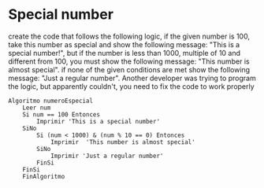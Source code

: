 # Special number

create the code that follows the following logic, if the given number is 100, take this number as special and show the following message: "This is a special number!", but if the number is less than 1000, multiple of 10 and different from 100, you must show the following message: "This number is almost special". if none of the given conditions are met show the following message: "Just a regular number". Another developer was trying to program the logic, but apparently couldn't, you need to fix the code to work properly

	Algoritmo numeroEspecial
		Leer num
		Si num == 100 Entonces
			Imprimir 'This is a special number'
		SiNo
			Si (num < 1000) & (num % 10 == 0) Entonces
				Imprimir  'This number is almost special'
			SiNo
				Imprimir 'Just a regular number'
			FinSi
		FinSi
		FinAlgoritmo
